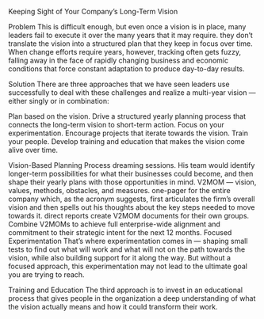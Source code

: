 Keeping Sight of Your Company’s Long-Term Vision

Problem
This is difficult enough, but even once a vision is in place, many leaders fail to execute it over the many years that it may require.
they don’t translate the vision into a structured plan that they keep in focus over time. 
When change efforts require years, however, tracking often gets fuzzy, falling away in the face of rapidly changing business and economic conditions that force constant adaptation to produce day-to-day results.


Solution
There are three approaches that we have seen leaders use successfully to deal with these challenges and realize a multi-year vision — either singly or in combination:

Plan based on the vision. Drive a structured yearly planning process that connects the long-term vision to short-term action.
Focus on your experimentation. Encourage projects that iterate towards the vision.
Train your people. Develop training and education that makes the vision come alive over time.

Vision-Based Planning Process
dreaming sessions. His team would identify longer-term possibilities for what their businesses could become, and then shape their yearly plans with those opportunities in mind.
 V2MOM — vision, values, methods, obstacles, and measures.
one-pager for the entire company which, as the acronym suggests,
first articulates the firm’s overall vision
and then spells out his thoughts about the key steps needed to move towards it. 
direct reports create V2MOM documents for their own groups.
Combine V2MOMs to achieve full enterprise-wide alignment and commitment to their strategic intent for the next 12 months.
Focused Experimentation
That’s where experimentation comes in — shaping small tests to find out what will work and what will not on the path towards the vision, while also building support for it along the way. But without a focused approach, this experimentation may not lead to the ultimate goal you are trying to reach.

Training and Education
The third approach is to invest in an educational process that gives people in the organization a deep understanding of what the vision actually means and how it could transform their work.

